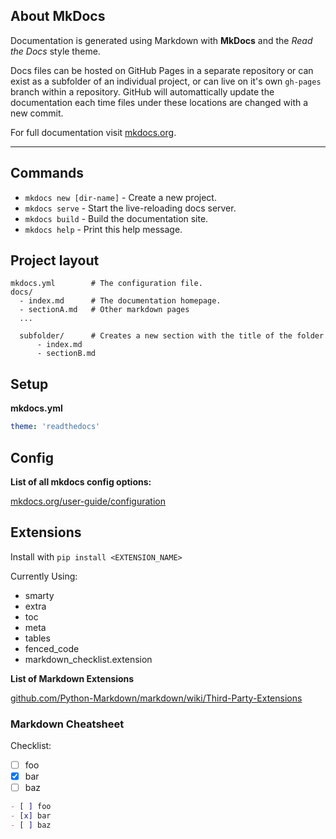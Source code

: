 ## About MkDocs

Documentation is generated using Markdown with __MkDocs__ and the *Read the Docs* style theme.

Docs files can be hosted on GitHub Pages in a separate repository or can exist as a subfolder of an individual project, or can live on it's own `gh-pages` branch within a repository. GitHub will automattically update the documentation each time files under these locations are changed with a new commit.

For full documentation visit [mkdocs.org](https://mkdocs.org).


---

## Commands

* `mkdocs new [dir-name]` - Create a new project.
* `mkdocs serve` - Start the live-reloading docs server.
* `mkdocs build` - Build the documentation site.
* `mkdocs help` - Print this help message.

## Project layout

    mkdocs.yml        # The configuration file.
    docs/
      - index.md      # The documentation homepage.
      - sectionA.md   # Other markdown pages
      ...

      subfolder/      # Creates a new section with the title of the folder
          - index.md
          - sectionB.md  

## Setup

**mkdocs.yml**

```yaml
theme: 'readthedocs'
```

## Config

__List of all mkdocs config options:__

[mkdocs.org/user-guide/configuration](https://www.mkdocs.org/user-guide/configuration/)


## Extensions

Install with `pip install <EXTENSION_NAME>`

Currently Using:

- smarty
- extra
- toc
- meta
- tables
- fenced_code
- markdown_checklist.extension


__List of Markdown Extensions__

[github.com/Python-Markdown/markdown/wiki/Third-Party-Extensions](https://github.com/Python-Markdown/markdown/wiki/Third-Party-Extensions)

### Markdown Cheatsheet

Checklist:

- [ ] foo
- [x] bar
- [ ] baz

```md
- [ ] foo
- [x] bar
- [ ] baz
```
